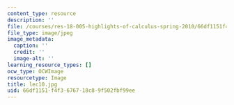 ```yaml
---
content_type: resource
description: ''
file: /courses/res-18-005-highlights-of-calculus-spring-2010/66df1151f4f3676718c89f502fbf99ee_lec10.jpg
file_type: image/jpeg
image_metadata:
  caption: ''
  credit: ''
  image-alt: ''
learning_resource_types: []
ocw_type: OCWImage
resourcetype: Image
title: lec10.jpg
uid: 66df1151-f4f3-6767-18c8-9f502fbf99ee
---
```

